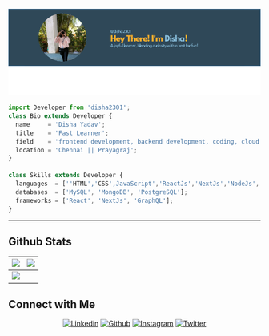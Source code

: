 <p align="center">
  <img src="./image.png" />

</p>

```js
import Developer from 'disha2301';
class Bio extends Developer {
  name     = 'Disha Yadav';
  title    = 'Fast Learner';
  field    = 'frontend development, backend development, coding, cloud computing', java, C, C++, redux, SASS, tailwind, ChakraUI, mongoDB, figma;
  location = 'Chennai || Prayagraj';
}

class Skills extends Developer {
  languages  = [''HTML','CSS',JavaScript','ReactJs','NextJs','NodeJs','Express','TypeScript'];
  databases  = ['MySQL', 'MongoDB', 'PostgreSQL'];
  frameworks = ['React', 'NextJs', 'GraphQL'];
}
```
----
## Github Stats

<img src="https://github-readme-stats.vercel.app/api?username=disha2301&&show_icons=true&count_private=true&theme=github_dark">|<img src="https://github-readme-streak-stats.herokuapp.com/?user=disha2301&theme=blueberry_duo"/>
|---|---|
<img src="https://github-readme-stats.vercel.app/api/top-langs/?username=disha2301&layout=compact&theme=github_dark"/>|

## Connect with Me


<p align="center">
  <a href="https://www.linkedin.com/in/disha-yadav-bb5478221/" target="_blank"><img alt="Linkedin" title="Disha Yadav Linkedin" src="https://img.shields.io/badge/LinkedIn-0077B5?style=for-the-badge&logo=linkedin&logoColor=white"></a>
  <a href="https://github.com/disha2301"><img alt="Github" title="Disha Yadav Github" src="https://img.shields.io/badge/GitHub-100000?style=for-the-badge&logo=github&logoColor=white"></a>
  <a href="https://www.instagram.com/dishaaa._.23/?igshid=MzRlODBiNWFlZA%3D%3D"><img alt="Instagram" title="Disha Yadav Instagram" src="https://img.shields.io/badge/Instagram-E4405F?style=for-the-badge&logo=instagram&logoColor=white"></a>
  <a href="https://twitter.com/DishaYa32981432"><img alt="Twitter" title="Jaydeep Yadav Twitter" src="https://img.shields.io/badge/Twitter-1DA1F2?style=for-the-badge&logo=twitter&logoColor=white"></a>
 </p>




